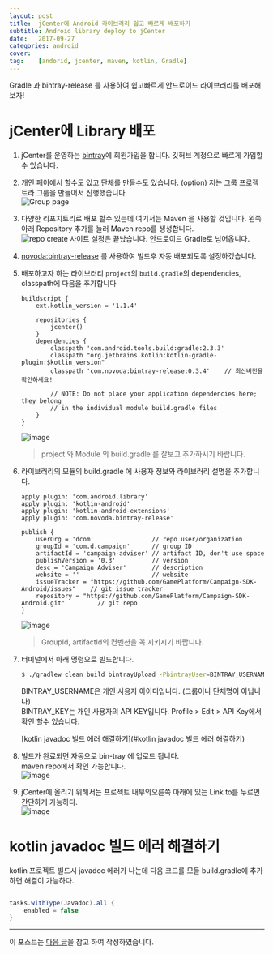 ```yaml
---
layout: post
title:  jCenter에 Android 라이브러리 쉽고 빠르게 배포하기
subtitle: Android library deploy to jCenter
date:   2017-09-27
categories: android
cover:
tag:    [andorid, jcenter, maven, kotlin, Gradle]
---
```


Gradle 과 bintray-release 를 사용하여 쉽고빠르게 안드로이드 라이브러리를 배포해 보자!

# jCenter에 Library 배포
1. jCenter를 운영하는 [bintray](https://bintray.com/)에 회원가입을 합니다.
깃허브 계정으로 빠르게 가입할수 있습니다.

2. 개인 페이에서 할수도 있고 단체를 만들수도 있습니다. (option)
저는 그룹 프로젝트라 그룹을 만들어서 진행했습니다.<br>
![Group page](https://user-images.githubusercontent.com/6357456/30902691-79713db6-a36c-11e7-9d7a-2d6eb961724c.png)

3. 다양한 리포지토리로 배포 할수 있는데 여기서는 Maven 을 사용할 것입니다.
왼쪽아래 Repository 추가를 눌러 Maven repo를 생성합니다.<br>
![repo create](https://user-images.githubusercontent.com/6357456/30902794-dc591124-a36c-11e7-8a35-199d4631a76d.png)
사이트 설정은 끝났습니다. 안드로이드 Gradle로 넘어옵니다.

4. [novoda:bintray-release](https://github.com/novoda/bintray-release) 를 사용하여 빌드후 자동 배포되도록 설정하겠습니다.
5. 배포하고자 하는 라이브러리 `project`의 `build.gradle`의 dependencies, classpath에 다음을 추가합니다
    ```
    buildscript {
        ext.kotlin_version = '1.1.4'

        repositories {
            jcenter()
        }
        dependencies {
            classpath 'com.android.tools.build:gradle:2.3.3'
            classpath "org.jetbrains.kotlin:kotlin-gradle-plugin:$kotlin_version"
            classpath 'com.novoda:bintray-release:0.3.4'    // 최신버전을 확인하세요!

            // NOTE: Do not place your application dependencies here; they belong
            // in the individual module build.gradle files
        }
    }
    ```
    ![image](https://user-images.githubusercontent.com/6357456/30903128-fa9478da-a36d-11e7-95ae-c92b8119f197.png)
    > project 와 Module 의 build.gradle 를 잘보고 추가하시기 바랍니다.
6. 라이브러리의 모듈의 build.gradle 에 사용자 정보와 라이브러리 설명을 추가합니다. <br>
    ```
    apply plugin: 'com.android.library'
    apply plugin: 'kotlin-android'
    apply plugin: 'kotlin-android-extensions'
    apply plugin: 'com.novoda.bintray-release'

    publish {
        userOrg = 'dcom'                // repo user/organization
        groupId = 'com.d.campaign'      // group ID
        artifactId = 'campaign-adviser' // artifact ID, don't use space
        publishVersion = '0.3'          // version
        desc = 'Campaign Adviser'       // description
        website = ''                    // website
        issueTracker = "https://github.com/GamePlatform/Campaign-SDK-Android/issues"    // git issue tracker
        repository = "https://github.com/GamePlatform/Campaign-SDK-Android.git"         // git repo
    }
    ```
    ![image](https://user-images.githubusercontent.com/6357456/30903611-a3c49f4c-a36f-11e7-99c1-060598785118.png)
    > GroupId, artifactId의 컨벤션을 꼭 지키시기 바랍니다.

7. 터미널에서 아래 명령으로 빌드합니다.
    ```bash
    $ ./gradlew clean build bintrayUpload -PbintrayUser=BINTRAY_USERNAME -PbintrayKey=BINTRAY_KEY -PdryRun=false
    ```
    BINTRAY_USERNAME은 개인 사용자 아이디입니다. (그룹이나 단체명이 아닙니다)<br>
    BINTRAY_KEY는 개인 사용자의 API KEY입니다. Profile > Edit > API Key에서 확인 할수 있습니다.

    [kotlin javadoc 빌드 에러 해결하기](#kotlin javadoc 빌드 에러 해결하기)

8. 빌드가 완료되면 자동으로 bin-tray 에 업로드 됩니다.<br>
maven repo에서 확인 가능합니다.<br>
![image](https://user-images.githubusercontent.com/6357456/30904088-24f4f9bc-a371-11e7-9d72-b335598734c3.png)

9. jCenter에 올리기 위해서는 프로젝트 내부의오른쪽 아래에 있는 Link to를 누르면 간단하게 가능하다.<br>
![image](https://user-images.githubusercontent.com/6357456/30904455-53526c12-a372-11e7-8091-a0c2567a8017.png)

# kotlin javadoc 빌드 에러 해결하기
kotlin 프로젝트 빌드시 javadoc 에러가 나는데 다음 코드를 모듈 build.gradle에 추가하면 해결이 가능하다.<br>
```gradle

tasks.withType(Javadoc).all {
    enabled = false
}
```

-----------
이 포스트는 [다음 글](http://www.kmshack.kr/2016/06/jcenter%EB%A1%9C-%EC%95%88%EB%93%9C%EB%A1%9C%EC%9D%B4%EB%93%9C-%EB%9D%BC%EC%9D%B4%EB%B8%8C%EB%9F%AC%EB%A6%AC-%EA%B0%84%EB%8B%A8%ED%95%98%EA%B2%8C-%EB%B0%B0%ED%8F%AC%ED%95%98%EA%B8%B0/)을 참고 하여 작성하였습니다.